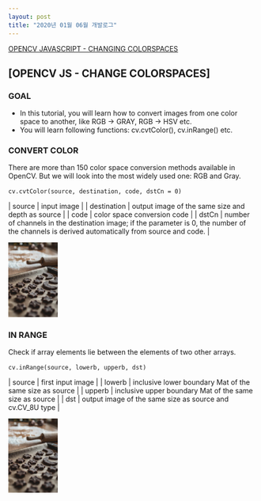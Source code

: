 ```yaml
---
layout: post
title: "2020년 01월 06월 개발로그"
---
```


[OPENCV JAVASCRIPT - CHANGING COLORSPACES](#opencv-js-change-colorspaces)

<a name="opencv-js-change-colorspaces"></a>
## [OPENCV JS - CHANGE COLORSPACES]

### GOAL

- In this tutorial, you will learn how to convert images from one color space to another, like RGB -> GRAY, RGB -> HSV etc.
- You will learn following functions: cv.cvtColor(), cv.inRange() etc.

### CONVERT COLOR

There are more than 150 color space conversion methods available in OpenCV. But we will look into the most widely used one: RGB and Gray.

```
cv.cvtColor(source, destination, code, dstCn = 0)
```

| source | input image |
| destination | output image of the same size and depth as source |
| code | color space conversion code |
| dstCn | number of channels in the destination image; if the parameter is 0, the number of the channels is derived automatically from source and code. |

<img id="opencv-js-change-colorspaces-input" src="/assets/images/first.jpg" width="100">

<canvas id="opencv-js-change-colorspaces-output"></canvas>

<script type="text/javascript">
  function opencvChangeColorspacesInputRun() {
    let o = document.getElementById('opencv-js-change-colorspaces-input');
    document.getElementById('opencv-js-change-colorspaces-output').width = o.clientWidth;
    document.getElementById('opencv-js-change-colorspaces-output').height = o.clientHeight;
    let source = cv.imread('opencv-js-change-colorspaces-input');
    let destination = new cv.Mat();
    cv.cvtColor(source, destination, cv.COLOR_RGBA2GRAY, 0);
    cv.imshow('opencv-js-change-colorspaces-output', destination);
    source.delete();
    destination.delete();
  }
  dispatch(opencvChangeColorspacesInputRun);
</script>

### IN RANGE

Check if array elements lie between the elements of two other arrays.

```
cv.inRange(source, lowerb, upperb, dst)
```

| source | first input image |
| lowerb | inclusive lower boundary Mat of the same size as source |
| upperb | inclusive upper boundary Mat of the same size as source |
| dst    | output image of the same size as source and cv.CV_8U type |

<img id="opencv-js-change-colorspaces-inrange-input" src="/assets/images/first.jpg" width="100">

<canvas id="opencv-js-change-colorspaces-inrange-output"></canvas>

<script type="text/javascript">
  function opencvJsChangeColorspacesInRangeRun() {
    let o = document.getElementById('opencv-js-change-colorspaces-inrange-input');
    document.getElementById('opencv-js-change-colorspaces-inrange-output').width = o.clientWidth;
    document.getElementById('opencv-js-change-colorspaces-inrange-output').height = o.clientHeight;
    let source = cv.imread('opencv-js-change-colorspaces-inrange-input');
    let destination = new cv.Mat();
    let low = new cv.Mat(source.rows, source.cols, source.type(), [0, 0, 0, 0]);
    let high = new cv.Mat(source.rows, source.cols, source.type(), [150, 150, 150, 255]);
    cv.inRange(source, low, high, destination);
    cv.imshow('opencv-js-change-colorspaces-inrange-output', destination);
    source.delete();
    destination.delete();
    low.delete();
    high.delete();
  }
  dispatch(opencvJsChangeColorspacesInRangeRun);
</script>

<!--
<a name="mathematics"></a>
## MATHEMATICS

__정의__ <math><mi>a</mi></math>와 같지는 않지만 <math><mi>a</mi></math>에 충분히 가까운 <math><mi>x</mi></math>를 잡으면 <math><mi>L</mi></math>에 얼마든지 가까운 <math><semantics><mrow><mi>f</mi><mrow><mo fence="true" stretchy="false">(</mo><mrow><mi>x</mi></mrow><mo fence="true" stretchy="false">)</mo></mrow></mrow></semantics></math> 값을 얻을 수 있을 때

<math xmlns="http://www.w3.org/1998/Math/MathML" display="block">
 <semantics>
  <mrow>
   <mrow>
    <munder>
     <mi>lim</mi>
     <mrow>
      <mi>x</mi>
      <mo stretchy="false">→</mo>
      <mi>a</mi>
     </mrow>
    </munder>
    <mrow>
     <mi>f</mi>
     <mrow>
      <mo fence="true" stretchy="false">(</mo>
      <mrow>
       <mi>x</mi>
      </mrow>
      <mo fence="true" stretchy="false">)</mo>
     </mrow>
    </mrow>
   </mrow>
   <mo stretchy="false">=</mo>
   <mi>L</mi>
  </mrow>
  <annotation encoding="StarMath 5.0">lim from { x -&gt; a } { f(x) } = L</annotation>
 </semantics>
</math>

로 나타내고 "<math><mi>x</mi></math>가 <math><mi>a</mi></math>에 접근할 때 <math><semantics><mrow><mi>f</mi><mrow><mo fence="true" stretchy="false">(</mo><mrow><mi>x</mi></mrow><mo fence="true" stretchy="false">)</mo></mrow></mrow></semantics></math>의 극한은 <math><mi>L</mi></math>이다."라고 말한다.
-->
